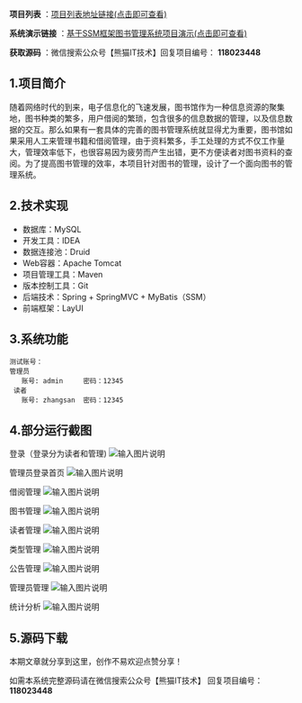  **项目列表** ：[项目列表地址链接(点击即可查看)](https://nwqbsc0rm1n.feishu.cn/docx/KiipdQWF4oS9x0x7wfqcWGMrnOe?from=from_copylink)

**系统演示链接** ：[基于SSM框架图书管理系统项目演示(点击即可查看)](https://www.bilibili.com/video/BV1jX4y1J7dt/?spm_id_from=333.999.0.0&vd_source=ce786491c0124e1afaad0343941f3499)


 **获取源码** ：微信搜索公众号【熊猫IT技术】回复项目编号： **118023448** 

## 1.项目简介

随着网络时代的到来，电子信息化的飞速发展，图书馆作为一种信息资源的聚集地，图书种类的繁多，用户借阅的繁琐，包含很多的信息数据的管理，以及信息数据的交互。那么如果有一套具体的完善的图书管理系统就显得尤为重要，图书馆如果采用人工来管理书籍和借阅管理，由于资料繁多，手工处理的方式不仅工作量大，管理效率低下，也很容易因为疲劳而产生出错，更不方便读者对图书资料的查阅。为了提高图书管理的效率，本项目针对图书的管理，设计了一个面向图书的管理系统。 

## 2.技术实现
- 数据库：MySQL
- 开发工具：IDEA
- 数据连接池：Druid
- Web容器：Apache Tomcat
- 项目管理工具：Maven
- 版本控制工具：Git
- 后端技术：Spring + SpringMVC + MyBatis（SSM）
- 前端框架：LayUI

## 3.系统功能
```
测试账号：
管理员
   账号: admin     密码：12345
 读者
   账号: zhangsan  密码：12345  
```

## 4.部分运行截图

登录（登录分为读者和管理)
![输入图片说明](https://gitee.com/it-xiongmao/BookLibrarySystem/raw/master/18023448/01.png)

管理员登录首页
![输入图片说明](https://gitee.com/it-xiongmao/BookLibrarySystem/raw/master/18023448/02.png)

借阅管理
![输入图片说明](https://gitee.com/it-xiongmao/BookLibrarySystem/raw/master/18023448/03.png)

图书管理
![输入图片说明](https://gitee.com/it-xiongmao/BookLibrarySystem/raw/master/18023448/04.png)

读者管理
![输入图片说明](https://gitee.com/it-xiongmao/BookLibrarySystem/raw/master/18023448/05.png)

类型管理
![输入图片说明](https://gitee.com/it-xiongmao/BookLibrarySystem/raw/master/18023448/06.png)

公告管理
![输入图片说明](https://gitee.com/it-xiongmao/BookLibrarySystem/raw/master/18023448/07.png)

管理员管理
![输入图片说明](https://gitee.com/it-xiongmao/BookLibrarySystem/raw/master/18023448/08.png)

统计分析
![输入图片说明](https://gitee.com/it-xiongmao/BookLibrarySystem/raw/master/18023448/09.png)

## 5.源码下载

本期文章就分享到这里，创作不易欢迎点赞分享！ 

如需本系统完整源码请在微信搜索公众号【熊猫IT技术】 回复项目编号： **118023448** 
